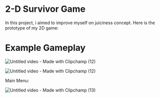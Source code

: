 # 2-D Survivor Game
 
<p>In this project, i aimed to improve myself on juiciness concept. Here is the prototype of my 2D game: </p>

# Example Gameplay

![Untitled video - Made with Clipchamp (12)](https://github.com/omeralpcolak/2DSurvivor/assets/112391850/d4c86e05-4623-4ce8-860b-f9f6adb740df)


![Untitled video - Made with Clipchamp (12)](https://github.com/omeralpcolak/2DSurvivor/assets/112391850/d4c86e05-4623-4ce8-860b-f9f6adb740df)


<p>Main Menu:</p>

![Untitled video - Made with Clipchamp (13)](https://github.com/omeralpcolak/2DSurvivor/assets/112391850/95ce9179-e421-4ca3-8bc3-abe44d870f9e)
